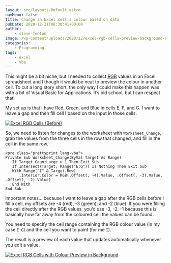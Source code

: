 ```yaml
---
layout: src/layouts/Default.astro
navMenu: false
title: Change an Excel cell's colour based on data
pubDate: 2020-12-21T08:30:41+00:00
author:
    - steve-fenton
image: /wp-content/uploads/2020/12/excel-rgb-cells-preview-background-color.jpg
categories:
    - Programming
tags:
    - excel
    - vba
---
```


This might be a bit niche, but I needed to collect <abbr title="red, green, blue">RGB</abbr> values in an Excel spreadsheet and I though it would be neat to preview the colour in another cell. To cut a long story short, the only way I could make this happen was with a bit of Visual Basic for Applications. It’s old school, but I can respect that!

My set up is that I have Red, Green, and Blue in cells E, F, and G. I want to leave a gap and then fill cell I based on the input in those cells.

[![Excel RGB Cells (Before)](/img/2020/12/excel-rgb-cells.jpg)](/2020/12/change-an-excel-cells-colour-based-on-data/excel-rgb-cells/)

So, we need to listen for changes to the worksheet with `Worksheet_Change`, grab the values from the three cells in the row that changed, and fill in the cell in the same row.

```
<pre class="prettyprint lang-vba">
Private Sub Worksheet_Change(ByVal Target As Range)
   If Target.CountLarge > 1 Then Exit Sub
   If Intersect(Target, Range("E:G")) Is Nothing Then Exit Sub
   With Range("I" & Target.Row)
      .Interior.Color = RGB(.Offset(, -4).Value, .Offset(, -3).Value, .Offset(, -2).Value)
   End With
End Sub
```
Important notes… because I want to leave a gap after the RGB cells before I fill a cell, my offsets are -4 (red), -3 (green), and -2 (blue). If you were filling the cell directly after the RGB values, you’d use -3, -2, -1 because this is basically how far away from the coloured cell the values can be found.

You need to specify the cell range containing the RGB colour value (in my case `E:G`) and the cell you want to paint (for me `I`).

The result is a preview of each value that updates automatically whenever you edit a value.

[![Excel RGB Cells with Colour Preview in Background](/img/2020/12/excel-rgb-cells-preview-background-color.jpg)](/2020/12/change-an-excel-cells-colour-based-on-data/excel-rgb-cells-preview-background-color/)